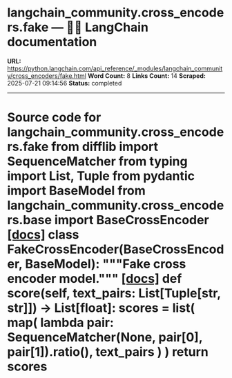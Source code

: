 # langchain_community.cross_encoders.fake — 🦜🔗 LangChain  documentation

**URL:** https://python.langchain.com/api_reference/_modules/langchain_community/cross_encoders/fake.html
**Word Count:** 8
**Links Count:** 14
**Scraped:** 2025-07-21 09:14:56
**Status:** completed

---

# Source code for langchain\_community.cross\_encoders.fake               from difflib import SequenceMatcher     from typing import List, Tuple          from pydantic import BaseModel          from langchain_community.cross_encoders.base import BaseCrossEncoder                              [[docs]](https://python.langchain.com/api_reference/community/cross_encoders/langchain_community.cross_encoders.fake.FakeCrossEncoder.html#langchain_community.cross_encoders.fake.FakeCrossEncoder)     class FakeCrossEncoder(BaseCrossEncoder, BaseModel):         """Fake cross encoder model."""                         [[docs]](https://python.langchain.com/api_reference/community/cross_encoders/langchain_community.cross_encoders.fake.FakeCrossEncoder.html#langchain_community.cross_encoders.fake.FakeCrossEncoder.score)         def score(self, text_pairs: List[Tuple[str, str]]) -> List[float]:             scores = list(                 map(                     lambda pair: SequenceMatcher(None, pair[0], pair[1]).ratio(), text_pairs                 )             )             return scores